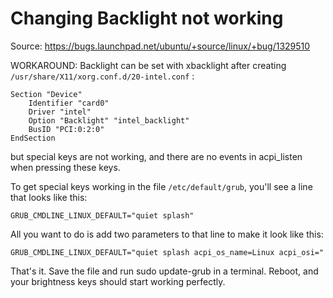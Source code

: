 # Changing Backlight not working

Source: https://bugs.launchpad.net/ubuntu/+source/linux/+bug/1329510

WORKAROUND: Backlight can be set with xbacklight after creating `/usr/share/X11/xorg.conf.d/20-intel.conf` :
```
Section "Device"
    Identifier "card0"
    Driver "intel"
    Option "Backlight" "intel_backlight"
    BusID "PCI:0:2:0"
EndSection
```
but special keys are not working, and there are no events in acpi_listen when pressing these keys.

To get special keys working in the file `/etc/default/grub`, you'll see a line that looks like this:

`GRUB_CMDLINE_LINUX_DEFAULT="quiet splash"`

All you want to do is add two parameters to that line to make it look like this:

`GRUB_CMDLINE_LINUX_DEFAULT="quiet splash acpi_os_name=Linux acpi_osi="`

That's it. Save the file and run sudo update-grub in a terminal. Reboot, and your brightness keys should start working perfectly.
